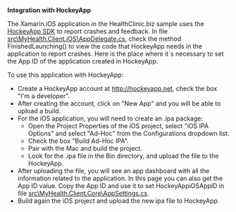 **Integration with HockeyApp**

The Xamarin.iOS application in the HealthClinic.biz sample uses the [HockeyApp SDK](http://hockeyapp.net/releases/) to report crashes and feedback. In file [src\MyHealth.Client.iOS\AppDelegate.cs](https://github.com/Microsoft/HealthClinic.biz/blob/master/src/MyHealth.Client.iOS/AppDelegate.cs), check the method FinishedLaunching() to view the code that HockeyApp needs in the application to report crashes. Here is the place where it´s necessary to set the App ID of the application created in HockeyApp.  

To use this application with HockeyApp:  
* Create a HockeyApp account at http://hockeyapp.net, check the box "I'm a developer". 
* After creating the account, click on "New App" and you will be able to upload a build. 
* For the iOS application, you will need to create an .ipa package:
  + Open the Project Properties of the iOS project, select "iOS IPA Options" and select "Ad-Hoc" from the Configurations dropdown list. 
  + Check the box "Build Ad-Hoc IPA". 
  + Pair with the Mac and build the project. 
  + Look for the .ipa file in the Bin directory, and upload the file to the HockeyApp.  
* After uploading the file, you will see an app dashboard with all the information related to the application. In this page you can also get the App ID value. Copy the App ID and use it to set HockeyAppiOSAppID in file [src\MyHealth.Client.Core\AppSettings.cs](https://github.com/Microsoft/HealthClinic.biz/blob/master/src/MyHealth.Client.Core/AppSettings.cs). 
* Build again the iOS project and upload the new ipa file to HockeyApp.

